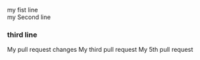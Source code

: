 my fist line </br >
my Second line
### third line

My pull request changes
My third pull request
My 5th pull request
